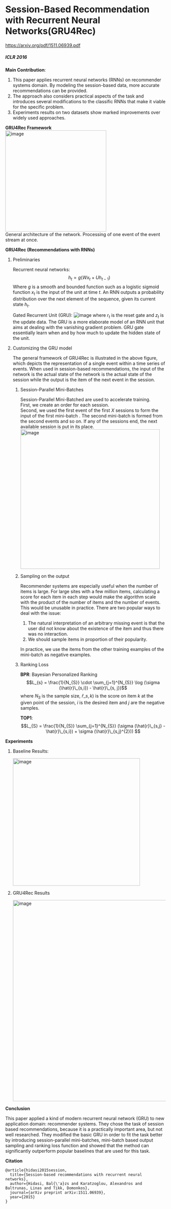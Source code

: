 # Session-Based Recommendation with Recurrent Neural Networks(GRU4Rec)
https://arxiv.org/pdf/1511.06939.pdf
##### *ICLR 2016*


**Main Contribution**:
1. This paper applies recurrent neural networks (RNNs) on recommender systems domain. By modeling the session-based data, more accurate recommendations can be provided.
2. The approach also considers practical aspects of the task and introduces several modifications to the classific RNNs that make it viable for the specific problem.
3. Experiments results on two datasets show marked improvements over widely used approaches.


**GRU4Rec Framework**  
<img width="317" alt="image" src="https://user-images.githubusercontent.com/49403324/207802990-2afdce54-ac24-4659-98c7-f23d560d028c.png">  
General architecture of the network. Processing of one event of the event stream at once.


**GRU4Rec (Recommendations with RNNs)**

1. Preliminaries

    Recurrent neural networks:
        $$h_{t} = g(W x_{t} + U h_{t-1})$$
        Where $g$ is a smooth and bounded function such as a logistic sigmoid function $x_{t}$ is the input of the unit at time $t$. An RNN outputs a probability                 distribution over the next element of the sequence, given its current state $h_{t}$.
        
    Gated Recurrent Unit (GRU):
    ![image](https://user-images.githubusercontent.com/49403324/207804249-8b55d284-2a37-4361-bfbc-8274adb28071.png)
    where $r_{t}$ is the reset gate and $z_{t}$ is the update data. The GRU is a more elaborate model of an RNN unit that aims at dealing with the vanishing gradient         problem. GRU gate essentially learn when and by how much to update the hidden state of the unit.
    
2. Customizing the GRU model

    The general framework of GRU4Rec is illustrated in the above figure, which depicts the representation of a single event within a time series of events. When           used in session-based recommendations, the input of the network is the actual state of the network is the actual state of the session while the output is the           item of the next event in the session.
    
    1. Session-Parallel Mini-Batches

        Session-Parallel Mini-Batched are used to accelerate training.  
        First, we create an order for each session.  
        Second, we used the first event of the first $X$ sessions to form the input of the first mini-batch . The second mini-batch is formed from the second events           and so on. If any of the sessions end, the next available session is put in its place.  
        <img width="437" alt="image" src="https://user-images.githubusercontent.com/49403324/207808027-2c5ca456-a754-4b8f-bf10-de7cb4b48776.png">
        
    2. Sampling on the output
        
        Recommender systems are especially useful when the number of items is large. For large sites with a few million items, calculating a score for each item in             each step would make the algorithm scale with the product of the number of items and the number of events. This would be unusable in practice. There are two popular ways to deal with the issue:
        1. The natural interpretation of an arbitrary missing event is that the user did not know about the existence of the item and thus there was no interaction.
        2. We should sample items in proportion of their popularity.

        In practice, we use the items from the other training examples of the mini-batch as negative examples.

    3. Ranking Loss

        **BPR**: Bayesian Personalized Ranking
        $$L_{s} = \frac{1}{N_{S}} \cdot \sum_{j=1}^{N_{S}} \log (\sigma (\hat{r}\_{s,i}) - \hat{r}\_{s, j})$$
        where $N_{S}$ is the sample size, $\hat{r}\_{s,k})$ is the score on item $k$ at the given point of the session, $i$ is the desired item and $j$ are the                 negative samples.
        
        **TOP1**:
        $$L_{S} = \frac{1}{N_{S}}  \sum_{j=1}^{N_{S}} (\sigma (\hat{r}\_{s,j} - \hat{r}\_{s,i}) + \sigma (\hat{r}\_{s,j}^{2})) $$
        

**Experiments**
1. Baseline Results:

     <img width="399" alt="image" src="https://user-images.githubusercontent.com/49403324/207811710-680ab673-9e56-4e5f-a895-9c10b0c1eb15.png">
     
2. GRU4Rec Results

    <img width="630" alt="image" src="https://user-images.githubusercontent.com/49403324/207811823-002929b5-0317-4cbd-b9d6-fb488fa4cde0.png">


**Conclusion**

This paper applied a kind of modern recurrent neural network (GRU) to new application domain: recommender systems. They chose the task of session based recommendations, because it is a practically important area, but not well researched. They modified the basic GRU in order to fit the task better by introducing session-parallel mini-batches, mini-batch based output sampling and ranking loss function and showed that the method can significantly outperform popular baselines
that are used for this task.


**Citation**
```
@article{hidasi2015session,
  title={Session-based recommendations with recurrent neural networks},
  author={Hidasi, Bal{\'a}zs and Karatzoglou, Alexandros and Baltrunas, Linas and Tikk, Domonkos},
  journal={arXiv preprint arXiv:1511.06939},
  year={2015}
}

